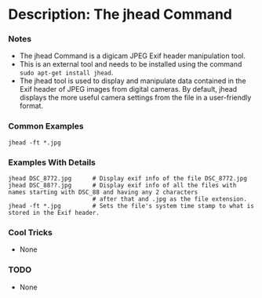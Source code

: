 # Description: The jhead Command

### Notes
* The jhead Command is a digicam JPEG Exif header manipulation tool.
* This is an external tool and needs to be installed using the command `sudo apt-get install jhead`.
* The jhead tool is used to display and manipulate data contained in the Exif header of JPEG images from digital
  cameras.  By default, jhead displays the more useful camera settings from the file in a user-friendly format.

### Common Examples
```shell
jhead -ft *.jpg
```

### Examples With Details
```shell
jhead DSC_8772.jpg      # Display exif info of the file DSC_8772.jpg
jhead DSC_88??.jpg      # Display exif info of all the files with names starting with DSC_88 and having any 2 characters
                        # after that and .jpg as the file extension.
jhead -ft *.jpg         # Sets the file's system time stamp to what is stored in the Exif header.
```

### Cool Tricks
* None

### TODO
* None
